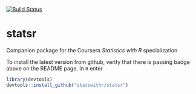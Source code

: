 
<!-- README.md is generated from README.Rmd. Please edit that file -->
[![Build Status](https://travis-ci.org/StatsWithR/statsr.svg?branch=master)](https://travis-ci.org/StatsWithR/statsr)

statsr
======

Companion package for the Coursera *Statistics with R* specialization

To install the latest version from github, verify that there is passing badge above on the README page. In `R` enter

``` r
library(devtools)
devtools::install_github("statswithr/statsr")
```
